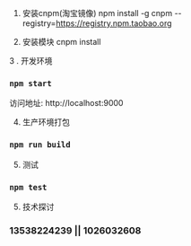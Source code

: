 1. 安装cnpm(淘宝镜像)
npm install -g cnpm --registry=https://registry.npm.taobao.org

2. 安装模块
cnpm install

3 . 开发环境
### `npm start`
访问地址: http://localhost:9000

4. 生产环境打包
### `npm run build`

5. 测试
### `npm test`

5. 技术探讨
### 13538224239 || 1026032608


